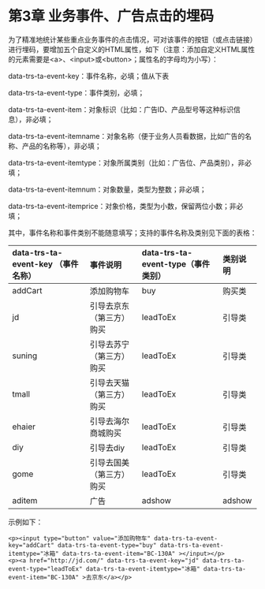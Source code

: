 # 第3章 业务事件、广告点击的埋码

为了精准地统计某些重点业务事件的点击情况，可对该事件的按钮（或点击链接）进行埋码，要增加五个自定义的HTML属性，如下（注意：添加自定义HTML属性的元素需要是&lt;a&gt;、&lt;input&gt;或&lt;button&gt;；属性名的字母均为小写）：

data-trs-ta-event-key：事件名称，必填；值从下表

data-trs-ta-event-type：事件类别，必填；

data-trs-ta-event-item：对象标识（比如：广告ID、产品型号等这种标识信息），非必填；

data-trs-ta-event-itemname：对象名称（便于业务人员看数据，比如广告的名称、产品的名称等），非必填；

data-trs-ta-event-itemtype：对象所属类别（比如：广告位、产品类别），非必填；

data-trs-ta-event-itemnum：对象数量，类型为整数；非必填；

data-trs-ta-event-itemprice：对象价格，类型为小数，保留两位小数；非必填；

其中，事件名称和事件类别不能随意填写；支持的事件名称及类别见下面的表格：

| data-trs-ta-event-key （事件名称） | 事件说明 | data-trs-ta-event-type（事件类别） | 类别说明 |
| :--- | :--- | :--- | :--- |
| addCart | 添加购物车 | buy | 购买类 |
| jd | 引导去京东（第三方）购买 | leadToEx | 引导类 |
| suning | 引导去苏宁（第三方）购买 | leadToEx | 引导类 |
| tmall | 引导去天猫（第三方）购买 | leadToEx | 引导类 |
| ehaier | 引导去海尔商城购买 | leadToEx | 引导类 |
| diy | 引导去diy | leadToEx | 引导类 |
| gome | 引导去国美（第三方）购买 | leadToEx | 引导类 |
| aditem | 广告 | adshow | adshow |

示例如下：

```
<p><input type="button" value="添加购物车" data-trs-ta-event-key="addCart" data-trs-ta-event-type="buy" data-trs-ta-event-itemtype="冰箱" data-trs-ta-event-item="BC-130A" ></input></p>
<p><a href="http://jd.com/" data-trs-ta-event-key="jd" data-trs-ta-event-type="leadToEx" data-trs-ta-event-itemtype="冰箱" data-trs-ta-event-item="BC-130A" >去京东</a></p>
```



